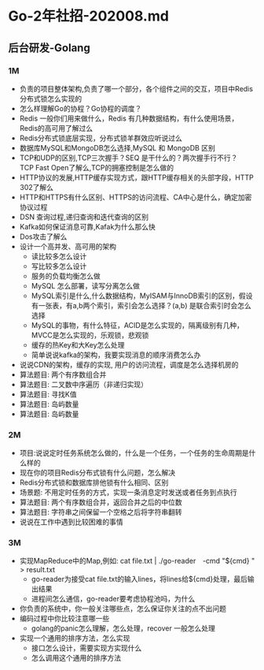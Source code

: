 # Go-2年社招-202008.md

## 后台研发-Golang

### 1M

* 负责的项目整体架构,负责了哪一个部分，各个组件之间的交互，项目中Redis分布式锁怎么实现的
* 怎么样理解Go的协程？Go协程的调度？
* Redis 一般你们用来做什么，Redis 有几种数据结构，有什么使用场景，Redis的高可用了解过么
* Redis分布式锁底层实现，分布式锁羊群效应听说过么
* 数据库MySQL和MongoDB怎么选择,MySQL 和 MongoDB 区别
* TCP和UDP的区别,TCP三次握手？SEQ 是干什么的？两次握手行不行？　TCP Fast Open了解么,TCP的拥塞控制是怎么做的
* HTTP协议的发展,HTTP缓存实现方式，跟HTTP缓存相关的头部字段，HTTP 302了解么
* HTTP和HTTPS有什么区别、HTTPS的访问流程、CA中心是什么，确定加密协议过程
* DSN 查询过程,递归查询和迭代查询的区别
* Kafka如何保证消息可靠,Kafak为什么那么快
* Dos攻击了解么
* 设计一个高并发、高可用的架构
  * 读比较多怎么设计
  * 写比较多怎么设计
  * 服务的负载均衡怎么做
  * MySQL 怎么部署，读写分离怎么做
  * MySQL索引是什么,什么数据结构，MyISAM与InnoDB索引的区别，假设有一张表，有a,b两个索引，索引会怎么选择？(a,b) 是联合索引时会怎么选择
  * MySQL的事物，有什么特征，ACID是怎么实现的，隔离级别有几种，MVCC是怎么实现的，乐观锁，悲观锁
  * 缓存的热Key和大Key怎么处理
  * 简单说说kafka的架构，我要实现消息的顺序消费怎么办
* 说说CDN的架构，缓存的实现, 用户的访问流程，调度是怎么选择机房的
* 算法题目: 两个有序数组合并
* 算法题目: 二叉数中序遍历（非递归实现）
* 算法题目: 寻找K值
* 算法题目: 岛屿数量
* 算法题目: 岛屿数量

### 2M

* 项目:说说定时任务系统怎么做的，什么是一个任务，一个任务的生命周期是什么样的
* 现在你的项目Redis分布式锁有什么问题，怎么解决
* Redis分布式锁和数据库排他锁有什么相同、区别
* 场景题: 不用定时任务的方式，实现一条消息定时发送或者任务到点执行
* 算法题目: 两个有序数组合并，返回合并之后的中位数
* 算法题目: 字符串之间保留一个空格之后将字符串翻转
* 说说在工作中遇到比较困难的事情

### 3M

* 实现MapReduce中的Map,例如: cat file.txt | ./go-reader　-cmd "${cmd}
" > result.txt
  * go-reader为接受cat file.txt的输入lines，将lines给${cmd}处理，最后输出结果
  * 进程间怎么通信，go-reader要考虑协程池吗，为什么
* 你负责的系统中，你一般关注哪些点，怎么保证你关注的点不出问题
* 编码过程中你比较注意哪一些
  * golang的panic怎么理解，怎么处理，recover 一般怎么处理
* 实现一个通用的排序方法，怎么实现
  * 接口怎么设计，需要实现方实现什么
  * 怎么调用这个通用的排序方法